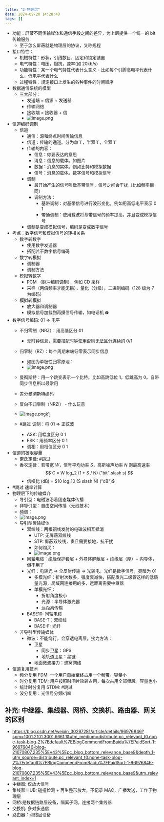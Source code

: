 ```yaml
---
title: "2-物理层"
date: 2024-09-20 14:28:48
tags: []
---
```

- 功能：屏蔽不同传输媒体和通信手段之间的差异，为上层提供一个统一的 bit 传输服务
	- 至于怎么屏蔽就是物理层的协议，又称规程
- 接口特性：
	- 机械特性：形状，引线数目，固定和锁定装置
	- 电气特性：电压，阻抗，速率(如 20kb/s)
	- 功能特性：某一个电气特性代表什么含义 - 比如每个引脚高电平代表什么，低电平代表什么
	- 过程特性：规定接口上发生的各种事件的时间顺序
- 数据通信系统的模型
	- 三大部分：
		- 发送端 = 信源 + 发送器
		- 传输网络
		- 接收端 = 接收器 + 信
		- ![image.png](https://how-to-1258460161.cos.ap-shanghai.myqcloud.com/how-to/20240920143043.webp)
- 信道编码调制
	- 信道
		- 通信：源和终点时间传输信息
		- 信道：传输的通道。分为单工，半双工，全双工
		- 传输的内容：
			- 信息：你要表达的意思
			- 消息：信息的载体。如图片
			- 数据：消息的实体。例如比特和模拟数据
			- 信号：消息的载体。数字信号和模拟信号
		- 调制
			- 最开始产生的信号叫做基带信号，信号之间会干扰（比如频率相同）
			- 调制方法：
				- 基带调制：对基带信号进行波形变化，例如用高低电平表示 0 1
				- 带通调制：使用载波将基带信号的频率提高，并且变成模拟信号
		- 调制是变成模拟信号，编码是变成数字信号
- 考点：数字信号和模拟信号的转换关系
	- 数字转数字
		- 使用数字发送器
		- 搭配若干数字信号编码
	- 数字转模拟
		- 调制器
		- 调制方法
	- 模拟转数字
		- PCM （脉冲编码调制），例如 CD 采样
		- 采样（两倍频率才能无损），量化（分级），二进制编码（128 级为 7 为编码）
	- 模拟转模拟
		- 放大器和调制器
		- 模拟信号加载到再摸信号传输，如电话机 ☎️
- 数字信号编码: 01 => 电平
	- 不归零制（NRZ）：用高低区分 01
		- 无时钟信息，需要搭配时钟使用否则无法区分连续的 0/1
	- 归零制（RZ）：每个周期末端归零表示同步信息
		- 如图为单极性归零原理：
		- ![image.png](https://how-to-1258460161.cos.ap-shanghai.myqcloud.com/how-to/20240920144532.webp)
	- 曼彻斯特：用一个跳变表示一个比特。比如高跳低位 1，低跳高为 0。自带同步信息所以最常用
	- 差分曼彻斯特编码
	- 反向不归零制（NRZI） - 什么玩意
	- ![image.pngk'j](https://how-to-1258460161.cos.ap-shanghai.myqcloud.com/how-to/20240920150220.webp)

	- #跳过 调制：将 01 => 正弦波
		- ASK: 用幅度区分 0 1
		- FSK：用频率区分 0 1
		- 调相：用相位区分 0 1
- 信道的极限容量
	- 奈氏定律: #跳过
	- 香农定律：若带宽 $W$，信号平均功率 $S$，高斯噪声功率 $N$ 则最高速率 $$ C = W log_2 (1 + S / N) ("bit" slash s) $$
		- 信噪比 (dB) = $10 log_10 (S slash N) ("dB")$
- #跳过 速率计算
- 物理层下的传输媒介
	- 导引型：电磁波沿着固态媒体传播
	- 非导引型：自由空间传播（无线技术）
	- 频谱：
	- ![image.png](https://how-to-1258460161.cos.ap-shanghai.myqcloud.com/how-to/20240920152139.webp)
	- 导引型传输媒体
		- 双绞线：两根铜线发射的电磁波相互抵消
			- UTP:  无屏蔽双绞线
			- STP: 屏蔽双绞线，贵且需要接地，抗干扰
			- 如何购买：
			- ![image.png](https://how-to-1258460161.cos.ap-shanghai.myqcloud.com/how-to/20240920152632.webp)
		- 同轴电缆：绝缘保护套层 + 外导体屏蔽层 + 绝缘层（厚）+ 内导体，但不用了
		- 光纤：电转光 => 全反射传输 => 光转电。光纤是数字信号，亮暗为 01
			- 多模光纤：折射次数多，强度衰减快，搭配发光二级管这样的低质量光源，局域网连接用的多，远距离需要中继器
			- 单模光纤：
				- 折射角度极小
				- 光源：半导体激光器
				- 远距离传输
		- BASE10: 同轴电缆
			- BASE-T：双绞线
			- BASE-F: 光纤
	- 非导引型传输媒体
		- 微波：不能绕行，会穿透电离层，接力方法：
			- 卫星
				- 同步卫星：GPS
				- 地轨道卫星：星链
			- 地面微波接力：蜂窝网络
- 信道复用技术
	- 频分复用 FDM: 一个用户自始至终占用一个频带。容量小
	- 时分复用 TDM: 用户按照时间片轮转占用，每次占用全部频段。容量也小
	- 统计时分复用 STDM: #跳过
	- 波分复用：光信号分频k'j率
## 补充: 中继器、集线器、网桥、交换机、路由器、网关的区别

- https://blog.csdn.net/weixin_30297281/article/details/96976846?spm=1001.2101.3001.6661.1&utm_medium=distribute.pc_relevant_t0.none-task-blog-2%7Edefault%7EBlogCommendFromBaidu%7EPaidSort-1-96976846-blog-21070807.235%5Ev43%5Epc_blog_bottom_relevance_base9&depth_1-utm_source=distribute.pc_relevant_t0.none-task-blog-2%7Edefault%7EBlogCommendFromBaidu%7EPaidSort-1-96976846-blog-21070807.235%5Ev43%5Epc_blog_bottom_relevance_base9&utm_relevant_index=1
- 中继器: 仅放大信号
- 集线器 HUB: 碰撞检测 + 再生整形放大，不记录 MAC，广播发送，工作于物理层
- 网桥:是数据链路层设备，隔离子网。连接两个集线器
- 交换机: 多对多通信
- 路由器：网络层设备